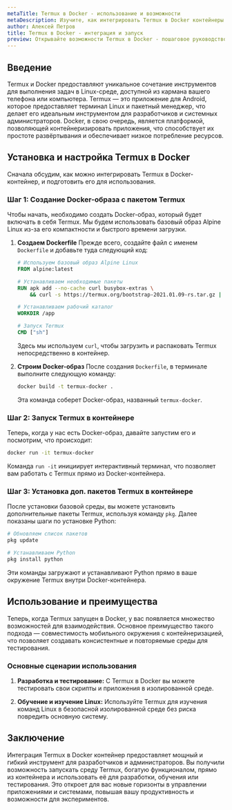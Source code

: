 ```yaml
---
metaTitle: Termux в Docker - использование и возможности
metaDescription: Изучите, как интегрировать Termux в Docker контейнеры - основные шаги и методы для запуска, примеры использования и функций
author: Алексей Петров
title: Termux в Docker - интеграция и запуск
preview: Открывайте возможности Termux в Docker - пошаговое руководство по интеграции. Узнайте, как установить, настроить и использовать Termux в контейнерах
---
```


## Введение

Termux и Docker предоставляют уникальное сочетание инструментов для выполнения задач в Linux-среде, доступной из кармана вашего телефона или компьютера. Termux — это приложение для Android, которое предоставляет терминал Linux и пакетный менеджер, что делает его идеальным инструментом для разработчиков и системных администраторов. Docker, в свою очередь, является платформой, позволяющей контейнеризировать приложения, что способствует их простоте развёртывания и обеспечивает низкое потребление ресурсов.

## Установка и настройка Termux в Docker

Сначала обсудим, как можно интегрировать Termux в Docker-контейнер, и подготовить его для использования.

### Шаг 1: Создание Docker-образа с пакетом Termux

Чтобы начать, необходимо создать Docker-образ, который будет включать в себя Termux. Мы будем использовать базовый образ Alpine Linux из-за его компактности и быстрого времени загрузки.

1. **Создаем Dockerfile**
   Прежде всего, создайте файл с именем `Dockerfile` и добавьте туда следующий код:

   ```dockerfile
   # Используем базовый образ Alpine Linux
   FROM alpine:latest

   # Устанавливаем необходимые пакеты
   RUN apk add --no-cache curl busybox-extras \
       && curl -s https://termux.org/bootstrap-2021.01.09-rs.tar.gz | tar xz -C /app

   # Устанавливаем рабочий каталог
   WORKDIR /app

   # Запуск Termux
   CMD ["sh"]
   ```

   Здесь мы используем `curl`, чтобы загрузить и распаковать Termux непосредственно в контейнер.

2. **Строим Docker-образ**
   После создания `Dockerfile`, в терминале выполните следующую команду:

   ```bash
   docker build -t termux-docker .
   ```

   Эта команда соберет Docker-образ, названный `termux-docker`.

### Шаг 2: Запуск Termux в контейнере

Теперь, когда у нас есть Docker-образ, давайте запустим его и посмотрим, что происходит:

```bash
docker run -it termux-docker
```

Команда `run -it` инициирует интерактивный терминал, что позволяет вам работать с Termux прямо из Docker-контейнера.

### Шаг 3: Установка доп. пакетов Termux в контейнере

После установки базовой среды, вы можете установить дополнительные пакеты Termux, используя команду `pkg`. Далее показаны шаги по установке Python:

```bash
# Обновляем список пакетов
pkg update

# Устанавливаем Python
pkg install python
```

Эти команды загружают и устанавливают Python прямо в ваше окружение Termux внутри Docker-контейнера.

## Использование и преимущества

Теперь, когда Termux запущен в Docker, у вас появляется множество возможностей для взаимодействия. Основное преимущество такого подхода — совместимость мобильного окружения с контейнеризацией, что позволяет создавать консистентные и повторяемые среды для тестирования.

### Основные сценарии использования

1. **Разработка и тестирование:**
   С Termux в Docker вы можете тестировать свои скрипты и приложения в изолированной среде.

2. **Обучение и изучение Linux:**
   Используйте Termux для изучения команд Linux в безопасной изолированной среде без риска повредить основную систему.

## Заключение

Интеграция Termux в Docker контейнер предоставляет мощный и гибкий инструмент для разработчиков и администраторов. Вы получили возможность запускать среду Termux, богатую функционалом, прямо из контейнера и использовать её для разработки, обучения или тестирования. Это откроет для вас новые горизонты в управлении приложениями и системами, повышая вашу продуктивность и возможности для экспериментов.